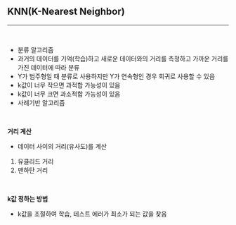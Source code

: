 ## KNN(K-Nearest Neighbor)
___

<br>

* 분류 알고리즘
* 과거의 데이터를 기억(학습)하고 새로운 데이터와의 거리를 측정하고 가까운 거리를 가진 데이터에 따라 분류
* Y가 범주형일 때 분류로 사용하지만 Y가 연속형인 경우 회귀로 사용할 수 있음
* k값이 너무 작으면 과적합 가능성이 있음
* k값이 너무 크면 과소적합 가능성이 있음
* 사례기반 알고리즘

<br>

**거리 계산**
* 데이터 사이의 거리(유사도)를 계산
1. 유클리드 거리
2. 맨하탄 거리

<br>

**k값 정하는 방법**
* k값을 조절하여 학습, 테스트 에러가 최소가 되는 값을 찾음
